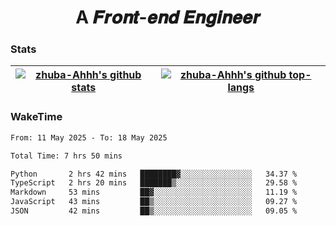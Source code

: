 <h1 align="center">A 𝑭𝒓𝒐𝒏𝒕-𝒆𝒏𝒅 𝑬𝒏𝒈𝒊𝒏𝒆𝒆𝒓</h1>

### Stats

| <a href="https://github.com/zhuba-Ahhh"><img align="center" src="https://github-readme-stats.vercel.app/api?username=zhuba-Ahhh&hide_title=true&hide_border=true&show_icons=trueline_height=21&text_color=000&icon_color=000&bg_color=0,ea6161,ffc64d,fffc4d,52fa5a&theme=graywhite" alt="zhuba-Ahhh's github stats" /> </a> | <a href="https://github.com/zhuba-Ahhh"><img align="center" src="https://github-readme-stats.vercel.app/api/top-langs/?username=zhuba-Ahhh&hide_title=true&hide_border=true&layout=compact&hide_border=true&show_icons=trueline_height=40&text_color=000&icon_color=000&bg_color=0,ea6161,ffc64d,fffc4d,52fa5a&theme=graywhite&langs_count=6" alt="zhuba-Ahhh's github top-langs"/> </a> |
| ------------- | ------------- |

### WakeTime

<!--START_SECTION:waka-->

```txt
From: 11 May 2025 - To: 18 May 2025

Total Time: 7 hrs 50 mins

Python       2 hrs 42 mins   ████████▓░░░░░░░░░░░░░░░░   34.37 %
TypeScript   2 hrs 20 mins   ███████▒░░░░░░░░░░░░░░░░░   29.58 %
Markdown     53 mins         ██▓░░░░░░░░░░░░░░░░░░░░░░   11.19 %
JavaScript   43 mins         ██▒░░░░░░░░░░░░░░░░░░░░░░   09.27 %
JSON         42 mins         ██▒░░░░░░░░░░░░░░░░░░░░░░   09.05 %
```

<!--END_SECTION:waka-->
